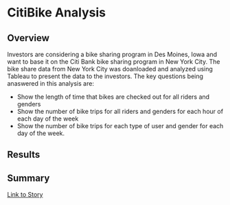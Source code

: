 # CitiBike Analysis

## Overview

Investors are considering a bike sharing program in Des Moines, Iowa and want to base it on the Citi Bank bike sharing program in New York City. The bike share data from New York City was doanloaded and analyzed using Tableau to present the data to the investors. The key questions being anaswered in this analysis are: 

- Show the length of time that bikes are checked out for all riders and genders
- Show the number of bike trips for all riders and genders for each hour of each day of the week
- Show the number of bike trips for each type of user and gender for each day of the week.

## Results



## Summary



[Link to Story](https://public.tableau.com/profile/olivia.hughes6281#!/vizhome/Module14Deliverable23/Deliverable3)
